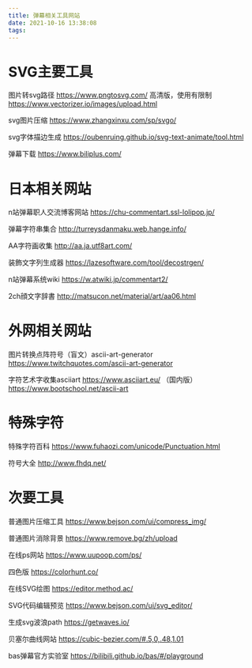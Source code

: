 ```yaml
---
title: 弹幕相关工具网站
date: 2021-10-16 13:38:08
tags:
---
```

# SVG主要工具

图片转svg路径
https://www.pngtosvg.com/
高清版，使用有限制
https://www.vectorizer.io/images/upload.html

svg图片压缩
https://www.zhangxinxu.com/sp/svgo/

svg字体描边生成
https://oubenruing.github.io/svg-text-animate/tool.html

弹幕下载
https://www.biliplus.com/



# 日本相关网站

n站弹幕职人交流博客网站
https://chu-commentart.ssl-lolipop.jp/

弹幕字符串集合
http://turreysdanmaku.web.hange.info/

AA字符画收集
http://aa.ja.utf8art.com/

装飾文字列生成器
https://lazesoftware.com/tool/decostrgen/

n站弹幕系统wiki
https://w.atwiki.jp/commentart2/

2ch顔文字辞書
http://matsucon.net/material/art/aa06.html

# 外网相关网站

图片转换点阵符号（盲文）ascii-art-generator
https://www.twitchquotes.com/ascii-art-generator

字符艺术字收集asciiart
https://www.asciiart.eu/
（国内版）
https://www.bootschool.net/ascii-art


# 特殊字符

特殊字符百科
https://www.fuhaozi.com/unicode/Punctuation.html

符号大全
http://www.fhdq.net/

# 次要工具

普通图片压缩工具
https://www.bejson.com/ui/compress_img/

普通图片消除背景
https://www.remove.bg/zh/upload

在线ps网站
https://www.uupoop.com/ps/

四色版
https://colorhunt.co/

在线SVG绘图
https://editor.method.ac/

SVG代码编辑预览
https://www.bejson.com/ui/svg_editor/

生成svg波浪path
https://getwaves.io/

贝塞尔曲线网站
https://cubic-bezier.com/#.5,0,.48,1.01

bas弹幕官方实验室
https://bilibili.github.io/bas/#/playground